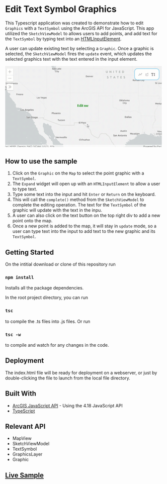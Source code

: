 # Edit Text Symbol Graphics

This Typescript application was created to demonstrate how to edit `Graphics` with a `TextSymbol` using the ArcGIS API for JavaScript. This app utilized the `SketchViewModel` to allows users to add points, and add text for the `TextSymbol` by typing text into an [HTMLInputElement](https://developer.mozilla.org/en-US/docs/Web/API/HTMLInputElement).

A user can update existing text by selecting a `Graphic`. Once a graphic is selected, the `SketchViewModel` fires the `update` event, which updates the selected graphics text with the text entered in the input element.

<img src="sketch-text.gif" width="600"/>

## How to use the sample
1. Click on the `Graphic` on the `Map` to select the point graphic with a `TextSymbol`.
2. The `Expand` widget will open up with an `HTMLInputElement` to allow a user to type text.
3. Type some text into the input and hit `Enter` or `Return` on the keyboard.
4. This will call the `complete()` method from the `SketchViewModel` to complete the editing operation. The text for the `TextSymbol` of the graphic will update with the text in the inpu.
5. A user can also click on the text button on the top right div to add a new point onto the map.
6. Once a new point is added to the map, it will stay in `update` mode, so a user can type text into the input to add text to the new graphic and its `TextSymbol`.

## Getting Started

On the intitial download or clone of this repository run

### `npm install`

Installs all the package dependencies.

In the root project directory, you can run

### `tsc`

to compile the .ts files into .js files. Or run

### `tsc -w`

to compile and watch for any changes in the code.

## Deployment

The index.html file will be ready for deployment on a webserver, or just by double-clicking the file to launch from the local file directory.

## Built With

* [ArcGIS JavaScript API](https://developers.arcgis.com/javascript/) - Using the 4.18 JavaScript API
* [TypeScript](https://www.typescriptlang.org/)

## Relevant API
* MapView
* SketchViewModel
* TextSymbol
* GraphicsLayer
* Graphic

## [Live Sample](https://banuelosj.github.io/jsapi-samples/typescript-samples/custom-sketch-with-text/)